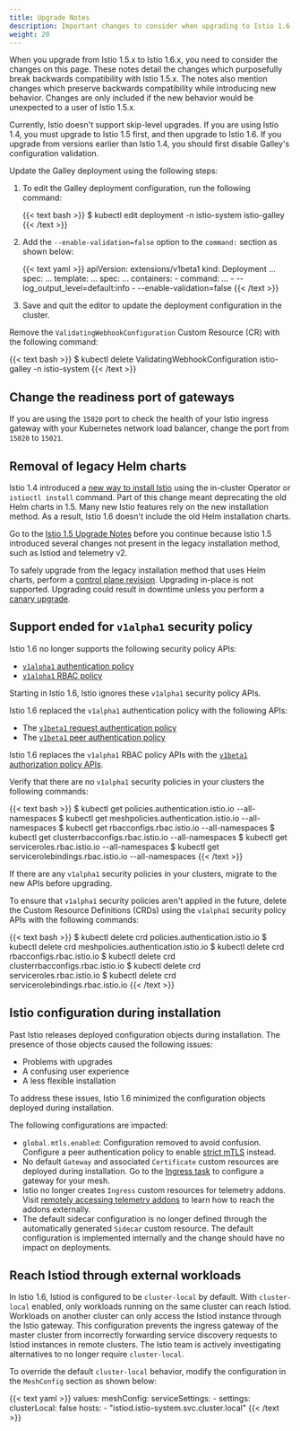 ```yaml
---
title: Upgrade Notes
description: Important changes to consider when upgrading to Istio 1.6.
weight: 20
---
```


When you upgrade from Istio 1.5.x to Istio 1.6.x, you need to consider the changes on this page.
These notes detail the changes which purposefully break backwards compatibility with Istio 1.5.x.
The notes also mention changes which preserve backwards compatibility while introducing new behavior.
Changes are only included if the new behavior would be unexpected to a user of Istio 1.5.x.

Currently, Istio doesn't support skip-level upgrades. If you are using Istio 1.4, you must upgrade to Istio 1.5 first, and then upgrade to Istio 1.6. If you upgrade from versions earlier than Istio 1.4, you should first disable Galley's configuration validation.

Update the Galley deployment using the following steps:

1. To edit the Galley deployment configuration, run the following command:

    {{< text bash >}}
    $ kubectl edit deployment -n istio-system istio-galley
    {{< /text >}}

1. Add the `--enable-validation=false` option to the `command:` section as shown below:

    {{< text yaml >}}
    apiVersion: extensions/v1beta1
    kind: Deployment
    ...
    spec:
    ...
      template:
        ...
        spec:
          ...
          containers:
          - command:
            ...
            - --log_output_level=default:info
            - --enable-validation=false
    {{< /text >}}

1. Save and quit the editor to update the deployment configuration in the cluster.

Remove the `ValidatingWebhookConfiguration` Custom Resource (CR) with the following command:

{{< text bash >}}
$ kubectl delete ValidatingWebhookConfiguration istio-galley -n istio-system
{{< /text >}}

## Change the readiness port of gateways

If you are using the `15020` port to check the health of your Istio ingress gateway with your Kubernetes network load balancer, change the port from `15020` to `15021`.

## Removal of legacy Helm charts

Istio 1.4 introduced a [new way to install Istio](/blog/2019/introducing-istio-operator/) using the in-cluster Operator or `istioctl install` command. Part of this change meant deprecating the old Helm charts in 1.5. Many new Istio features rely on the new installation method. As a result, Istio 1.6 doesn't include the old Helm installation charts.

Go to the [Istio 1.5 Upgrade Notes](/news/releases/1.5.x/announcing-1.5/upgrade-notes/#control-plane-restructuring) before you continue because Istio 1.5 introduced several changes not present in the legacy installation method, such as Istiod and telemetry v2.

To safely upgrade from the legacy installation method that uses Helm charts, perform a [control plane revision](/blog/2020/multiple-control-planes/). Upgrading in-place is not supported. Upgrading could result in downtime unless you perform a [canary upgrade](/docs/setup/upgrade/#canary-upgrades).

## Support ended for `v1alpha1` security policy

Istio 1.6 no longer supports the following security policy APIs:

- [`v1alpha1` authentication policy](https://archive.istio.io/v1.4/docs/reference/config/security/istio.authentication.v1alpha1/)
- [`v1alpha1` RBAC policy](https://archive.istio.io/v1.4/docs/reference/config/security/istio.rbac.v1alpha1/)

Starting in Istio 1.6, Istio ignores these `v1alpha1` security policy APIs.

Istio 1.6 replaced the `v1alpha1` authentication policy with the following APIs:

- The [`v1beta1` request authentication policy](/docs/reference/config/security/request_authentication)
- The [`v1beta1` peer authentication policy](/docs/reference/config/security/peer_authentication)

Istio 1.6 replaces the `v1alpha1` RBAC policy APIs  with the [`v1beta1` authorization policy APIs](/docs/reference/config/security/authorization-policy/).

Verify that there are no `v1alpha1` security policies in your clusters the following commands:

{{< text bash >}}
$ kubectl get policies.authentication.istio.io --all-namespaces
$ kubectl get meshpolicies.authentication.istio.io --all-namespaces
$ kubectl get rbacconfigs.rbac.istio.io --all-namespaces
$ kubectl get clusterrbacconfigs.rbac.istio.io --all-namespaces
$ kubectl get serviceroles.rbac.istio.io --all-namespaces
$ kubectl get servicerolebindings.rbac.istio.io --all-namespaces
{{< /text >}}

If there are any `v1alpha1` security policies in your clusters, migrate to the new APIs before upgrading.

To ensure that `v1alpha1` security policies aren't applied in the future, delete the Custom Resource Definitions (CRDs) using the `v1alpha1` security policy APIs with the following commands:

{{< text bash >}}
$ kubectl delete crd policies.authentication.istio.io
$ kubectl delete crd meshpolicies.authentication.istio.io
$ kubectl delete crd rbacconfigs.rbac.istio.io
$ kubectl delete crd clusterrbacconfigs.rbac.istio.io
$ kubectl delete crd serviceroles.rbac.istio.io
$ kubectl delete crd servicerolebindings.rbac.istio.io
{{< /text >}}

## Istio configuration during installation

Past Istio releases deployed configuration objects during installation. The presence of those objects caused the following issues:

- Problems with upgrades
- A confusing user experience
- A less flexible installation

To address these issues, Istio 1.6 minimized the configuration objects deployed during installation.

The following configurations are impacted:

- `global.mtls.enabled`: Configuration removed to avoid confusion. Configure a peer authentication policy to enable [strict mTLS](/docs/tasks/security/authentication/authn-policy/#globally-enabling-istio-mutual-tls-in-strict-mode) instead.
- No default `Gateway` and associated `Certificate` custom resources are deployed during installation. Go to the [Ingress task](/docs/tasks/traffic-management/ingress/) to configure a gateway for your mesh.
- Istio no longer creates `Ingress` custom resources  for telemetry addons. Visit [remotely accessing telemetry addons](/docs/tasks/observability/gateways/) to learn how to reach the addons externally.
- The default sidecar configuration is no longer defined through the automatically generated `Sidecar` custom resource. The default configuration is implemented internally and the change should have no impact on deployments.

## Reach Istiod through external workloads

In Istio 1.6, Istiod is configured to be `cluster-local` by default.  With `cluster-local` enabled, only workloads running on the same cluster can reach Istiod. Workloads on another cluster can only access the Istiod instance through the Istio gateway. This configuration prevents the ingress gateway of the master cluster from incorrectly forwarding service discovery requests to Istiod instances in remote clusters. The Istio team is actively investigating alternatives to no longer require `cluster-local`.

To override the default `cluster-local` behavior, modify the configuration in the `MeshConfig` section as shown below:

{{< text yaml >}}
values:
  meshConfig:
    serviceSettings:
      - settings:
          clusterLocal: false
        hosts:
          - "istiod.istio-system.svc.cluster.local"
{{< /text >}}
